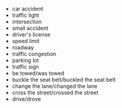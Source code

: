 - car accident
- traffic light
- intersection
- small accident
- driver's license
- speed limit
- roadway
- traffic congestion
- parking lot
- traffic sign
- be towed/was towed
- buckle the seat belt/buckled the seat belt
- change the lane/changed the lane
- cross the street/crossed the street
- drive/drove
